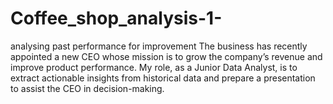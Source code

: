 # Coffee_shop_analysis-1-
analysing past performance for improvement
The business has recently appointed a new CEO whose mission is to grow the company’s 
revenue and improve product performance. My role, as a Junior Data Analyst, is to extract 
actionable insights from historical data and prepare a presentation to assist the CEO in 
decision-making. 

